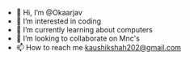 - 👋 Hi, I’m @Okaarjav
- 👀 I’m interested in coding 
- 🌱 I’m currently learning about computers
- 💞️ I’m looking to collaborate on Mnc's 
- 📫 How to reach me kaushikshah202@gmail.com

<!---
Okaarjav/Okaarjav is a ✨ special ✨ repository because its `README.md` (this file) appears on your GitHub profile.
You can click the Preview link to take a look at your changes.
--->
